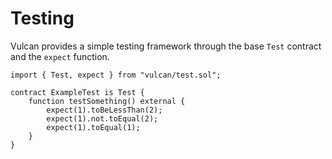 # Testing

Vulcan provides a simple testing framework through the base `Test` contract and the `expect` function.

```solidity
import { Test, expect } from "vulcan/test.sol";

contract ExampleTest is Test {
    function testSomething() external {
        expect(1).toBeLessThan(2);
        expect(1).not.toEqual(2);
        expect(1).toEqual(1);
    }
}
```
